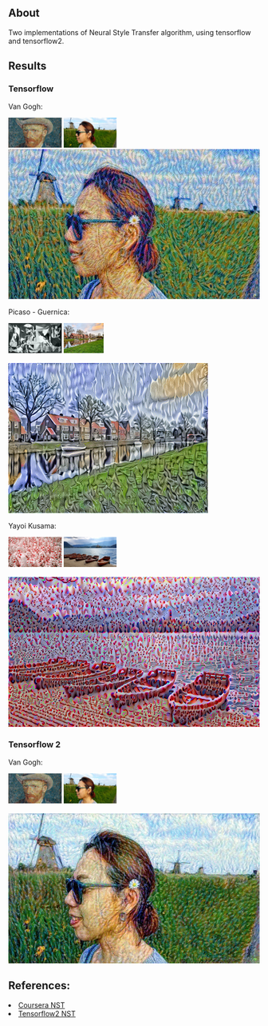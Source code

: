 ## About

Two implementations of Neural Style Transfer algorithm, using tensorflow and tensorflow2.

## Results

### Tensorflow

Van Gogh:

<div>
<img src="./tensorflow1/images/pattern_5.png" alt="alt text" width="auto" height="60">
<img src="./tensorflow1/images/content_1.jpg" alt="alt text" width="auto" height="60">
</div>
<img src="./tensorflow1/results/generated_image_1.jpg" alt="alt text" width="auto" height="300">

Picaso - Guernica:

<div>
<img src="./tensorflow1/images/pattern_1.jpg" alt="alt text" width="auto" height="60">
<img src="./tensorflow1/images/content_4.jpg" alt="alt text" width="auto" height="60">
</div>
<br>
<img src="./tensorflow1/results/generated_image_2.png" alt="alt text" width="auto" height="300">

Yayoi Kusama:

<div>
<img src="./tensorflow1/images/pattern_3.jpg" alt="alt text" width="auto" height="60">
<img src="./tensorflow1/images/content_3.jpg" alt="alt text" width="auto" height="60">
</div>
<br>
<img src="./tensorflow1/results/generated_image_3.png" alt="alt text" width="auto" height="300">

### Tensorflow 2

Van Gogh:

<div>
<img src="./tensorflow2/images/pattern_5.png" alt="alt text" width="auto" height="60">
<img src="./tensorflow2/images/content_1.jpg" alt="alt text" width="auto" height="60">
</div>
<br>
<img src="./tensorflow2/results/generated_image_1.jpg" alt="alt text" width="auto" height="300">


## References:

<li>
  <a href="https://www.coursera.org/learn/convolutional-neural-networks/notebook/lEthw/art-generation-with-neural-style-transfer">Coursera NST</a>
</li>
<li>
<a href="https://www.tensorflow.org/tutorials/generative/style_transfer">Tensorflow2 NST</a>
</li>